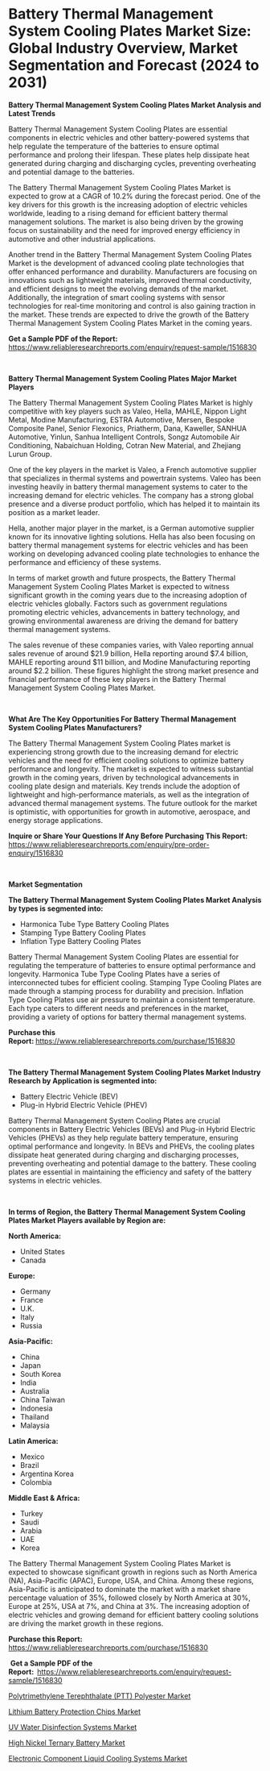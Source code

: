 <p><h1>Battery Thermal Management System Cooling Plates Market Size: Global Industry Overview, Market Segmentation and Forecast (2024 to 2031)</h1></p><p><strong>Battery Thermal Management System Cooling Plates Market Analysis and Latest Trends</strong></p>
<p><p>Battery Thermal Management System Cooling Plates are essential components in electric vehicles and other battery-powered systems that help regulate the temperature of the batteries to ensure optimal performance and prolong their lifespan. These plates help dissipate heat generated during charging and discharging cycles, preventing overheating and potential damage to the batteries.</p><p>The Battery Thermal Management System Cooling Plates Market is expected to grow at a CAGR of 10.2% during the forecast period. One of the key drivers for this growth is the increasing adoption of electric vehicles worldwide, leading to a rising demand for efficient battery thermal management solutions. The market is also being driven by the growing focus on sustainability and the need for improved energy efficiency in automotive and other industrial applications.</p><p>Another trend in the Battery Thermal Management System Cooling Plates Market is the development of advanced cooling plate technologies that offer enhanced performance and durability. Manufacturers are focusing on innovations such as lightweight materials, improved thermal conductivity, and efficient designs to meet the evolving demands of the market. Additionally, the integration of smart cooling systems with sensor technologies for real-time monitoring and control is also gaining traction in the market. These trends are expected to drive the growth of the Battery Thermal Management System Cooling Plates Market in the coming years.</p></p>
<p><strong>Get a Sample PDF of the Report:&nbsp;</strong> <a href="https://www.reliableresearchreports.com/enquiry/request-sample/1516830">https://www.reliableresearchreports.com/enquiry/request-sample/1516830</a></p>
<p>&nbsp;</p>
<p><strong>Battery Thermal Management System Cooling Plates Major Market Players</strong></p>
<p><p>The Battery Thermal Management System Cooling Plates Market is highly competitive with key players such as Valeo, Hella, MAHLE, Nippon Light Metal, Modine Manufacturing, ESTRA Automotive, Mersen, Bespoke Composite Panel, Senior Flexonics, Priatherm, Dana, Kaweller, SANHUA Automotive, Yinlun, Sanhua Intelligent Controls, Songz Automobile Air Conditioning, Nabaichuan Holding, Cotran New Material, and Zhejiang Lurun Group.</p><p>One of the key players in the market is Valeo, a French automotive supplier that specializes in thermal systems and powertrain systems. Valeo has been investing heavily in battery thermal management systems to cater to the increasing demand for electric vehicles. The company has a strong global presence and a diverse product portfolio, which has helped it to maintain its position as a market leader.</p><p>Hella, another major player in the market, is a German automotive supplier known for its innovative lighting solutions. Hella has also been focusing on battery thermal management systems for electric vehicles and has been working on developing advanced cooling plate technologies to enhance the performance and efficiency of these systems.</p><p>In terms of market growth and future prospects, the Battery Thermal Management System Cooling Plates Market is expected to witness significant growth in the coming years due to the increasing adoption of electric vehicles globally. Factors such as government regulations promoting electric vehicles, advancements in battery technology, and growing environmental awareness are driving the demand for battery thermal management systems.</p><p>The sales revenue of these companies varies, with Valeo reporting annual sales revenue of around $21.9 billion, Hella reporting around $7.4 billion, MAHLE reporting around $11 billion, and Modine Manufacturing reporting around $2.2 billion. These figures highlight the strong market presence and financial performance of these key players in the Battery Thermal Management System Cooling Plates Market.</p></p>
<p>&nbsp;</p>
<p><strong>What Are The Key Opportunities For Battery Thermal Management System Cooling Plates Manufacturers?</strong></p>
<p><p>The Battery Thermal Management System Cooling Plates market is experiencing strong growth due to the increasing demand for electric vehicles and the need for efficient cooling solutions to optimize battery performance and longevity. The market is expected to witness substantial growth in the coming years, driven by technological advancements in cooling plate design and materials. Key trends include the adoption of lightweight and high-performance materials, as well as the integration of advanced thermal management systems. The future outlook for the market is optimistic, with opportunities for growth in automotive, aerospace, and energy storage applications.</p></p>
<p><strong>Inquire or Share Your Questions If Any Before Purchasing This Report:</strong> <a href="https://www.reliableresearchreports.com/enquiry/pre-order-enquiry/1516830">https://www.reliableresearchreports.com/enquiry/pre-order-enquiry/1516830</a></p>
<p>&nbsp;</p>
<p><strong>Market Segmentation</strong></p>
<p><strong>The Battery Thermal Management System Cooling Plates Market Analysis by types is segmented into:</strong></p>
<p><ul><li>Harmonica Tube Type Battery Cooling Plates</li><li>Stamping Type Battery Cooling Plates</li><li>Inflation Type Battery Cooling Plates</li></ul></p>
<p><p>Battery Thermal Management System Cooling Plates are essential for regulating the temperature of batteries to ensure optimal performance and longevity. Harmonica Tube Type Cooling Plates have a series of interconnected tubes for efficient cooling. Stamping Type Cooling Plates are made through a stamping process for durability and precision. Inflation Type Cooling Plates use air pressure to maintain a consistent temperature. Each type caters to different needs and preferences in the market, providing a variety of options for battery thermal management systems.</p></p>
<p><strong>Purchase this Report:&nbsp;</strong><a href="https://www.reliableresearchreports.com/purchase/1516830">https://www.reliableresearchreports.com/purchase/1516830</a></p>
<p>&nbsp;</p>
<p><strong>The Battery Thermal Management System Cooling Plates Market Industry Research by Application is segmented into:</strong></p>
<p><ul><li>Battery Electric Vehicle (BEV)</li><li>Plug-in Hybrid Electric Vehicle (PHEV)</li></ul></p>
<p><p>Battery Thermal Management System Cooling Plates are crucial components in Battery Electric Vehicles (BEVs) and Plug-in Hybrid Electric Vehicles (PHEVs) as they help regulate battery temperature, ensuring optimal performance and longevity. In BEVs and PHEVs, the cooling plates dissipate heat generated during charging and discharging processes, preventing overheating and potential damage to the battery. These cooling plates are essential in maintaining the efficiency and safety of the battery systems in electric vehicles.</p></p>
<p>&nbsp;</p>
<p><strong>In terms of Region, the Battery Thermal Management System Cooling Plates Market Players available by Region are:</strong></p>
<p>
    <p> <strong> North America: </strong>
        <ul>
            <li>United States</li>
            <li>Canada</li>
        </ul>
        </p> 
    <p> <strong> Europe: </strong>
        <ul>
            <li>Germany</li>
            <li>France</li>
            <li>U.K.</li>
            <li>Italy</li>
            <li>Russia</li>
        </ul>
        </p> 
    <p> <strong> Asia-Pacific: </strong>
        <ul>
            <li>China</li>
            <li>Japan</li>
            <li>South Korea</li>
            <li>India</li>
            <li>Australia</li>
            <li>China Taiwan</li>
            <li>Indonesia</li>
            <li>Thailand</li>
            <li>Malaysia</li>
        </ul>
        </p> 
    <p> <strong> Latin America: </strong>
        <ul>
            <li>Mexico</li>
            <li>Brazil</li>
            <li>Argentina Korea</li>
            <li>Colombia</li>
        </ul>
        </p> 
    <p> <strong> Middle East & Africa: </strong>
        <ul>
            <li>Turkey</li>
            <li>Saudi</li>
            <li>Arabia</li>
            <li>UAE</li>
            <li>Korea</li>
        </ul>
    </p>
    </p>
<p><p>The Battery Thermal Management System Cooling Plates Market is expected to showcase significant growth in regions such as North America (NA), Asia-Pacific (APAC), Europe, USA, and China. Among these regions, Asia-Pacific is anticipated to dominate the market with a market share percentage valuation of 35%, followed closely by North America at 30%, Europe at 25%, USA at 7%, and China at 3%. The increasing adoption of electric vehicles and growing demand for efficient battery cooling solutions are driving the market growth in these regions.</p></p>
<p><strong>Purchase this Report: </strong><a href="https://www.reliableresearchreports.com/purchase/1516830">https://www.reliableresearchreports.com/purchase/1516830</a></p>
<p>&nbsp;<strong>Get a Sample PDF of the Report:&nbsp;&nbsp;</strong><a href="https://www.reliableresearchreports.com/enquiry/request-sample/1516830">https://www.reliableresearchreports.com/enquiry/request-sample/1516830</a></p>
<p><strong></strong></p>
<p><p><a href="https://full-wildebeest-80b.notion.site/Polytrimethylene-Terephthalate-PTT-Polyester-Market-Dynamics-2024-2031-Also-about-Its-Market-Tren-cb12b7e073f64a2a8f9b74b979fbe9e1">Polytrimethylene Terephthalate (PTT) Polyester Market</a></p><p><a href="https://view.publitas.com/reportprime-1/lithium-battery-protection-chips-market-research-report-provides-critical-insights-that-can-help-shape-business-development-and-investment-strategies/">Lithium Battery Protection Chips Market</a></p><p><a href="https://issuu.com/reportprime-2/docs/uv-water-disinfection-systems-market-size-2030.ppt">UV Water Disinfection Systems Market</a></p><p><a href="https://issuu.com/reportprime-2/docs/high-nickel-ternary-battery-market-size-2030.pptx">High Nickel Ternary Battery Market</a></p><p><a href="https://github.com/okotobwrhuteie/Market-Research-Report-List-1/blob/main/electronic-component-liquid-cooling-systems-market.md">Electronic Component Liquid Cooling Systems Market</a></p></p>